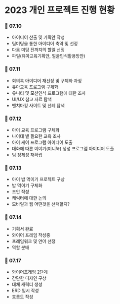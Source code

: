 # 2023 개인 프로젝트 진행 현황
### 📅 07.10
 - 아이디어 산출 및 기획안 작성
 - 팀미팅을 통한 아이디어 축약 및 선정
 - 다음 미팅 전까지의 할일 선정
 - 파일(유아교육기획안, 얼굴인식활용방안)
### 📅 07.11
 - 회의록 아이디어 재선정 및 구체화 과정
 - 유아교육 프로그램 구체화
 - 유니티 및 모션인식 프로그램에 대한 조사
 - UI/UX 참고 자료 탐색
 - 벤치마킹 사이트 및 선례 탐색
### 📅 07.12
 - 아이 교육 프로그램 구체화
 - 나이대 별 필요한 교육 조사
 - 아이 케어 프로그램 아이디어 도출
 - 대화에 따른 이야기(미니북) 생성 프로그램 아이디어 도출
 - 팀 정체성 재확립
### 📅 07.13
 - 아이 밥 먹이기 프로젝트 구상
 - 밥 먹이기 구체화
 - 초안 작성
 - 캐릭터에 대한 논의
 - 모바일과 웹 어떤것을 선택할지?
### 📅 07.14
 - 기획서 완료
 - 와이어 프레임 작성중
 - 프레임워크 및 언어 선정
 - 역할 분배
### 📅 07.17
 - 와이어프레임 2단계
 - 간단한 디자인 구상
 - 대체 캐릭터 생성
 - ERD 임시 작성
 - 흐름도 작성
 
 